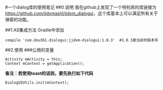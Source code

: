 #一个dialog库的使用笔记
##0.说明
我在github上发现了一个特别屌的库链接为<https://github.com/jjdxmashl/jjdxm_dialogui>，这个库基本上可以满足所有关于弹窗的功能。

##1.AS集成方法
Gradle中添加
	
	compile 'com.dou361.dialogui:jjdxm-dialogui:1.0.3'	#1.0.3是当前的版本号
##2.使用
###公用的变量
	
	Activity mActivity = this;
    Context mContext = getApplication();
   
**备注：若使用toast的话则，要先执行如下代码**
	
	DialogUIUtils.init(mContext);
	
